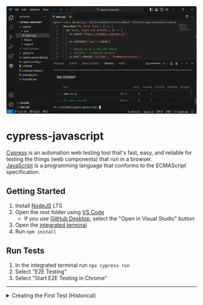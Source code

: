 ![Cypress JavaScript](/cypress-javascript.png)

# cypress-javascript
[Cypress](https://www.cypress.io/) is an automation web testing tool that's fast, easy, and reliable for testing the things (web components) that run in a browser.
</br>
[JavaScript](https://www.ecma-international.org/publications-and-standards/standards/ecma-262/) is a programming language that conforms to the ECMAScript specification.

## Getting Started
1. Install [NodeJS](https://nodejs.org/en/) LTS
1. Open the root folder using [VS Code](https://code.visualstudio.com/)
   * If you use [GitHub Desktop](https://desktop.github.com/), select the "Open in Visual Studio" button
1. Open the [integrated terminal](https://code.visualstudio.com/docs/editor/integrated-terminal)
1. Run `npm install`

## Run Tests
1. In the integrated terminal run `npx cypress run`
1. Select "E2E Testing"
1. Select "Start E2E Testing in Chrome"

----

<details>

<summary>Creating the First Test (Historical)</summary>

1. Run `npm init`
   * Hit [Enter] until the project is generated.
1. Run `npm install cypress --save-dev` to install the latest version of Cypress as a dev dependency.
1. Run `npx cypress open`
   * Select "Allow" if prompted
1. Select "Continue"
1. Edit `package.json` to include:
   ```
   {
      "scripts": {
         "cypress:open": "cypress open"
      }
   }
   ```
   * Now you can open Cypress by running `npm run cypress:open`
1. Select "E2E Testing"
1. Select "Continue"
1. Select "Start E2E Testing in Chrome"
1. Select "Create new empty spec"
1. Select "Create spec"
1. Click the "X" to close
1. Open `cypress\e2e\spec.cy.js` and replace the contents with
   ```
   describe('My First Test', () => {
      it('Does not do much!', () => {
         expect(true).to.equal(true)
      })
   })
   ```

</details>
